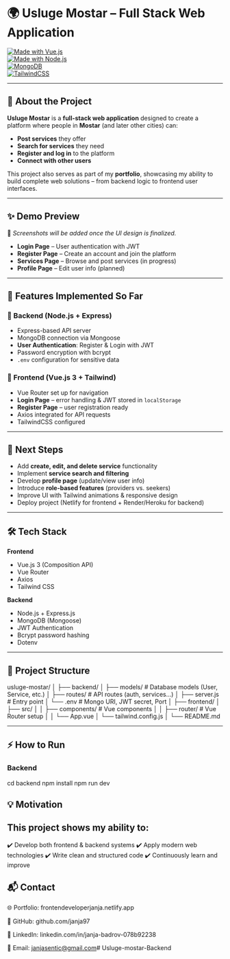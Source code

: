 # 🌍 Usluge Mostar – Full Stack Web Application  

[![Made with Vue.js](https://img.shields.io/badge/Vue.js-3-green?logo=vue.js)](https://vuejs.org/)  
[![Made with Node.js](https://img.shields.io/badge/Node.js-Express-green?logo=node.js)](https://expressjs.com/)  
[![MongoDB](https://img.shields.io/badge/Database-MongoDB-brightgreen?logo=mongodb)](https://www.mongodb.com/)  
[![TailwindCSS](https://img.shields.io/badge/Styled%20with-TailwindCSS-38bdf8?logo=tailwindcss)](https://tailwindcss.com/)  

---

## 🌟 About the Project  
**Usluge Mostar** is a **full-stack web application** designed to create a platform where people in **Mostar** (and later other cities) can:  
- **Post services** they offer  
- **Search for services** they need  
- **Register and log in** to the platform  
- **Connect with other users**  

This project also serves as part of my **portfolio**, showcasing my ability to build complete web solutions – from backend logic to frontend user interfaces.  

---

## ✨ Demo Preview  
📸 *Screenshots will be added once the UI design is finalized.*  

- **Login Page** – User authentication with JWT  
- **Register Page** – Create an account and join the platform  
- **Services Page** – Browse and post services (in progress)  
- **Profile Page** – Edit user info (planned)  

---

## 🚀 Features Implemented So Far  

### 🔐 Backend (Node.js + Express)  
- Express-based API server  
- MongoDB connection via Mongoose  
- **User Authentication**: Register & Login with JWT  
- Password encryption with bcrypt  
- `.env` configuration for sensitive data  

### 🎨 Frontend (Vue.js 3 + Tailwind)  
- Vue Router set up for navigation  
- **Login Page** – error handling & JWT stored in `localStorage`  
- **Register Page** – user registration ready  
- Axios integrated for API requests  
- TailwindCSS configured  

---

## 🎯 Next Steps  
- Add **create, edit, and delete service** functionality  
- Implement **service search and filtering**  
- Develop **profile page** (update/view user info)  
- Introduce **role-based features** (providers vs. seekers)  
- Improve UI with Tailwind animations & responsive design  
- Deploy project (Netlify for frontend + Render/Heroku for backend)  

---

## 🛠️ Tech Stack  

**Frontend**  
- Vue.js 3 (Composition API)  
- Vue Router  
- Axios  
- Tailwind CSS  

**Backend**  
- Node.js + Express.js  
- MongoDB (Mongoose)  
- JWT Authentication  
- Bcrypt password hashing  
- Dotenv  

---

## 📂 Project Structure  



usluge-mostar/
│
├── backend/
│ ├── models/ # Database models (User, Service, etc.)
│ ├── routes/ # API routes (auth, services...)
│ ├── server.js # Entry point
│ └── .env # Mongo URI, JWT secret, Port
│
├── frontend/
│ ├── src/
│ │ ├── components/ # Vue components
│ │ ├── router/ # Vue Router setup
│ │ └── App.vue
│ └── tailwind.config.js
│
└── README.md


---

## ⚡ How to Run  

### Backend  
cd backend
npm install
npm run dev

## 💡 Motivation

## This project shows my ability to:
✔️ Develop both frontend & backend systems
✔️ Apply modern web technologies
✔️ Write clean and structured code
✔️ Continuously learn and improve

## 📬 Contact

🌐 Portfolio: frontendeveloperjanja.netlify.app

🐙 GitHub: github.com/janja97

💼 LinkedIn: linkedin.com/in/janja-badrov-078b92238

📧 Email: janjasentic@gmail.com# Usluge-mostar-Backend
